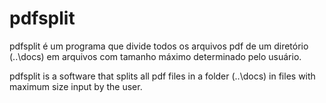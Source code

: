# pdfsplit

pdfsplit é um programa que divide todos os arquivos pdf de um diretório (..\docs) em arquivos com tamanho máximo determinado pelo usuário.

pdfsplit is a software that splits all pdf files in a folder (..\docs) in files with maximum size input by the user.